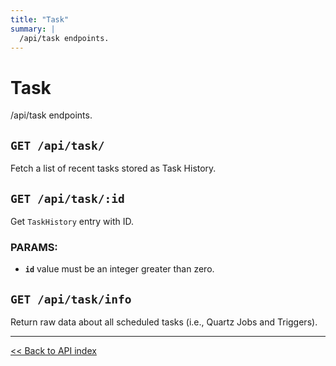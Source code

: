 ```yaml
---
title: "Task"
summary: |
  /api/task endpoints.
---
```


# Task

/api/task endpoints.

## `GET /api/task/`

Fetch a list of recent tasks stored as Task History.

## `GET /api/task/:id`

Get `TaskHistory` entry with ID.

### PARAMS:

-  **`id`** value must be an integer greater than zero.

## `GET /api/task/info`

Return raw data about all scheduled tasks (i.e., Quartz Jobs and Triggers).

---

[<< Back to API index](../api-documentation.md)
